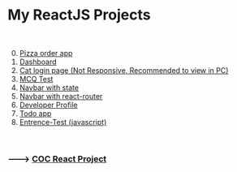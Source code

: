 
# My ReactJS Projects

<br/>

0. [Pizza order app](./pizza-order-app/dist/)
1. [Dashboard](./Exams/June-03/dist/)
2. [Cat login page (Not Responsive, Recommended to view in PC)](./login-page-animated-cat/dist/)
3. [MCQ Test](./mcq-test/dist/)
4. [Navbar with state](./nav-demo-app-state/dist/)
5. [Navbar with react-router](./nav-demo-app-router/dist/)
6. [Developer Profile](./Exams/May-27-test/developer-profiles/dist/)
7. [Todo app](./Exams/May-27-test/todo-app/dist/)
8. [Entrence-Test (javascript)](./Exams/Entrance-Test)
<br/>

### ---> [COC React Project](./COC-React/)
